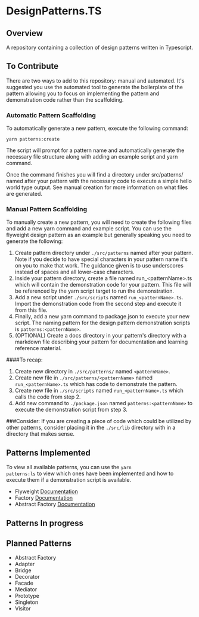# DesignPatterns.TS

## Overview

A repository containing a collection of design patterns written in Typescript.

## To Contribute

There are two ways to add to this repository: manual and automated. It's suggested you use the automated tool to generate the boilerplate of the pattern allowing you to focus on implementing the pattern and demonstration code rather than the scaffolding.

### Automatic Pattern Scaffolding

To automatically generate a new pattern, execute the following command:

<code>yarn patterns:create</code>

The script will prompt for a pattern name and automatically generate the necessary file structure along with adding an example script and yarn command.

Once the command finishes you will find a directory under src/patterns/ named after your pattern with the necessary code to execute a simple hello world type output. See manual creation for more information on what files are generated.

### Manual Pattern Scaffolding

To manually create a new pattern, you will need to create the following files and add a new yarn command and example script. You can use the flyweight design pattern as an example but generally speaking you need to generate the following:

1. Create pattern directory under <code>./src/patterns</code> named after your pattern. Note if you decide to have special characters in your pattern name it's on you to make that work. The guidance given is to use underscores instead of spaces and all lower-case characters.
2. Inside your pattern directory, create a file named run\_\<patternName>.ts which will contain the demonstration code for your pattern. This file will be referenced by the yarn script target to run the demonstration.
3. Add a new script under <code>./src/scripts</code> named <code>run\_\<patternName>.ts</code>. Import the demonstration code from the second step and execute it from this file.
4. Finally, add a new yarn command to package.json to execute your new script. The naming pattern for the design pattern demonstration scripts is <code>patterns:\<patternName></code>.
5. (OPTIONAL) Create a docs directory in your pattern's directory with a markdown file describing your pattern for documentation and learning reference material.

####To recap:

1. Create new directory in <code>./src/patterns/</code> named <code>\<patternName></code>.
2. Create new file in <code>./src/patterns/\<patternName></code> named <code>run\_\<patternName>.ts</code> which has code to demonstrate the pattern.
3. Create new file in <code>./src/scripts</code> named <code>run\_\<patternName>.ts</code> which calls the code from step 2.
4. Add new command to <code>./package.json</code> named <code>patterns:\<patternName></code> to execute the demonstration script from step 3.

###Consider:
If you are creating a piece of code which could be utilized by other patterns, consider placing it in the <code>./src/lib</code> directory with in a directory that makes sense.

## Patterns Implemented

To view all available patterns, you can use the <code>yarn patterns:ls</code> to view which ones have been implemented and how to execute them if a demonstration script is available.

- Flyweight [Documentation](./src/patterns/flyweight/docs/flyweight.md)
- Factory [Documentation](./src/patterns/factory/docs/factory.md)
- Abstract Factory [Documentation](./src/patterns/abstract-factory/docs/abstract-factory.md)
## Patterns In progress

## Planned Patterns

- Abstract Factory
- Adapter
- Bridge
- Decorator
- Facade
- Mediator
- Prototype
- Singleton
- Visitor
